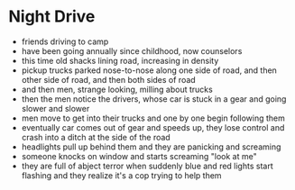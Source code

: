 # Night Drive

- friends driving to camp
- have been going annually since childhood, now counselors
- this time old shacks lining road, increasing in density
- pickup trucks parked nose-to-nose along one side of road, and then other side of road, and then both sides of road
- and then men, strange looking, milling about trucks
- then the men notice the drivers, whose car is stuck in a gear and going slower and slower
- men move to get into their trucks and one by one begin following them
- eventually car comes out of gear and speeds up, they lose control and crash into a ditch at the side of the road
- headlights pull up behind them and they are panicking and screaming
- someone knocks on window and starts screaming "look at me"
- they are full of abject terror when suddenly blue and red lights start flashing and they realize it's a cop trying to help them
